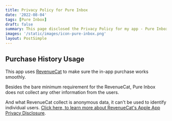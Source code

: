 ```yaml
---
title: Privacy Policy for Pure Inbox
date: '2022-08-04'
tags: [Pure Inbox]
draft: false
summary: This page disclosed the Privacy Policy for my app - Pure Inbox.
images: '/static/images/icon-pure-inbox.png'
layout: PostSimple
---
```


## Purchase History Usage

This app uses [RevenueCat](https://www.revenuecat.com) to make sure the in-app purchase works smoothly.

Besides the bare minimum requirement for the RevenueCat, Pure Inbox does not collect any other information from the users.

And what RevenueCat collect is anonymous data, it can't be used to identify individual users. [Click here, to learn more about RevenueCat's Apple App Privacy Disclosure](https://docs.revenuecat.com/docs/apple-app-privacy).
